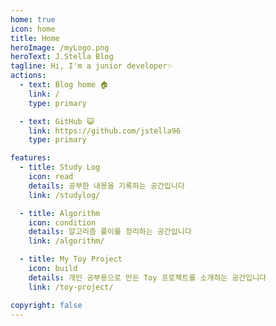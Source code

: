 ```yaml
---
home: true
icon: home
title: Home
heroImage: /myLogo.png
heroText: J.Stella Blog
tagline: Hi, I'm a junior developer✨
actions:
  - text: Blog home 🏠
    link: /
    type: primary

  - text: GitHub 😺
    link: https://github.com/jstella96
    type: primary

features:
  - title: Study Log
    icon: read
    details: 공부한 내용을 기록하는 공간입니다
    link: /studylog/

  - title: Algorithm
    icon: condition
    details: 알고리즘 풀이를 정리하는 공간입니다
    link: /algorithm/

  - title: My Toy Project
    icon: build
    details: 개인 공부용으로 만든 Toy 프로젝트를 소개하는 공간입니다
    link: /toy-project/

copyright: false
---
```

